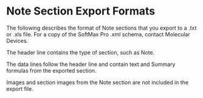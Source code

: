 # Note Section Export Formats

The following describes the format of Note sections that you export to a .txt or .xls file. For a copy of the SoftMax Pro .xml schema, contact Molecular Devices.

The header line contains the type of section, such as Note.

The data lines follow the header line and contain text and Summary formulas from the exported section.

Images and section images from the Note section are not included in the export file.
